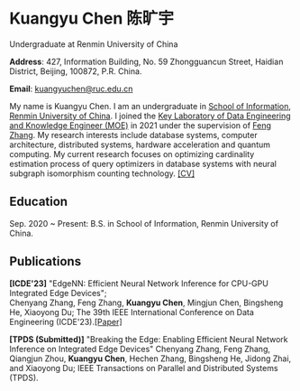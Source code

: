 # Kuangyu Chen 陈旷宇

Undergraduate at Renmin University of China

**Address**: 427, Information Building, No. 59 Zhongguancun Street, Haidian District, Beijing, 100872, P.R. China.

**Email**: kuangyuchen@ruc.edu.cn

My name is Kuangyu Chen. I am an undergraduate in [School of Information](http://info.ruc.edu.cn/), [Renmin University of China](https://www.ruc.edu.cn/). I joined the [Key  Laboratory of Data Engineering and Knowledge Engineer (MOE)](http://deke.ruc.edu.cn/) in 2021 under the supervision of [Feng Zhang](https://fengzhangcs.github.io). My research interests include database systems, computer architecture, distributed systems, hardware acceleration and quantum computing. My current research focuses on optimizing cardinality estimation process of query optimizers in database systems with neural subgraph isomorphism counting technology. [[CV]](http://chenkychris.github.io/files/CV_Kuangyu_Chen.pdf)

## Education

Sep. 2020 ~ Present: B.S. in School of Information, Renmin University of China.

## Publications

**[ICDE'23]** "EdgeNN: Efficient Neural Network Inference for CPU-GPU Integrated Edge Devices";  
Chenyang Zhang, Feng Zhang, **Kuangyu Chen**, Mingjun Chen, Bingsheng He, Xiaoyong Du;
The 39th IEEE International Conference on Data Engineering (ICDE'23).[[Paper]](http://chenkychris.github.io/files/ICDE23_EdgeNN.pdf)

**[TPDS (Submitted)]** "Breaking the Edge: Enabling Efficient Neural Network Inference on Integrated Edge Devices"
Chenyang Zhang, Feng Zhang, Qiangjun Zhou, **Kuangyu Chen**, Hechen Zhang, Bingsheng He, Jidong Zhai, and Xiaoyong Du;
IEEE Transactions on Parallel and Distributed Systems (TPDS).
